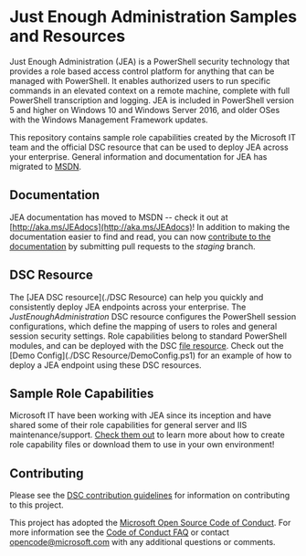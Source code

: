 # Just Enough Administration Samples and Resources
Just Enough Administration (JEA) is a PowerShell security technology that provides a role based access control platform for anything that can be managed with PowerShell.
It enables authorized users to run specific commands in an elevated context on a remote machine, complete with full PowerShell transcription and logging.
JEA is included in PowerShell version 5 and higher on Windows 10 and Windows Server 2016, and older OSes with the Windows Management Framework updates.

This repository contains sample role capabilities created by the Microsoft IT team and the official DSC resource that can be used to deploy JEA across your enterprise.
General information and documentation for JEA has migrated to [MSDN](http://aka.ms/JEAdocs).

## Documentation
JEA documentation has moved to MSDN -- check it out at [http://aka.ms/JEAdocs](http://aka.ms/JEAdocs)!
In addition to making the documentation easier to find and read, you can now [contribute to the documentation](https://github.com/PowerShell/PowerShell-Docs/blob/staging/CONTRIBUTING.md) by submitting pull requests to the *staging* branch.

## DSC Resource
The [JEA DSC resource](./DSC Resource) can help you quickly and consistently deploy JEA endpoints across your enterprise.
The *JustEnoughAdministration* DSC resource configures the PowerShell session configurations, which define the mapping of users to roles and general session security settings.
Role capabilities belong to standard PowerShell modules, and can be deployed with the DSC [file resource](https://msdn.microsoft.com/en-us/PowerShell/DSC/fileResource).
Check out the [Demo Config](./DSC Resource/DemoConfig.ps1) for an example of how to deploy a JEA endpoint using these DSC resources.

## Sample Role Capabilities
Microsoft IT have been working with JEA since its inception and have shared some of their role capabilities for general server and IIS maintenance/support.
[Check them out](./Samples) to learn more about how to create role capability files or download them to use in your own environment!

## Contributing
Please see the [DSC contribution guidelines](https://github.com/PowerShell/DscResources/blob/master/CONTRIBUTING.md) for information on contributing to this project.

This project has adopted the [Microsoft Open Source Code of Conduct](https://opensource.microsoft.com/codeofconduct/).
For more information see the [Code of Conduct FAQ](https://opensource.microsoft.com/codeofconduct/faq/) or contact [opencode@microsoft.com](mailto:opencode@microsoft.com) with any additional questions or comments.